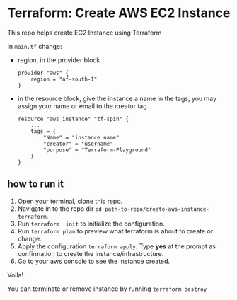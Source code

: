 # Terraform: Create AWS EC2 Instance

This repo helps create EC2 Instance using Terraform

In `main.tf` change:
- region, in the provider block
    ```
    provider "aws" {
	    region = "af-south-1"
    }
    ```
- in the resource block, give the instance a name in the tags, you may assign your name or email to the creator tag.
    ```
    resource "aws_instance" "tf-spin" {
        ...
        tags = {
            "Name" = "instance name"
            "creator" = "username"
            "purpose" = "Terraform-Playground"
        }
    }
    ```

## how to run it
1. Open your terminal, clone this repo.
2. Navigate in to the repo dir
    `cd path-to-repo/create-aws-instance-terraform`.
3. Run `terraform  init` to initialize the configuration.
4. Run `terraform plan` to preview what terraform is about to create or change.
5. Apply the configuration `terraform apply`.
    Type **yes** at the prompt as confirmation to create the instance/infrastructure.
6. Go to your aws console to see the instance created.

Voila!

You can terminate or remove instance by running `terraform destroy`